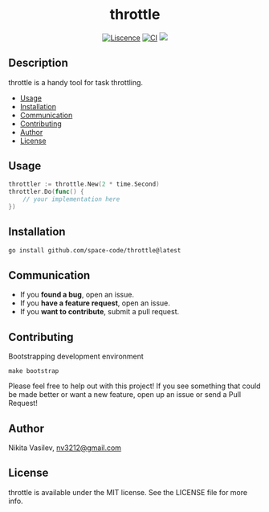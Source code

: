 <h1 align="center" style="margin-top: 0px;">throttle</h1>

<p align="center">
<a href="https://github.com/space-code/throttle/blob/main/LICENSE"><img alt="Liscence" src="https://img.shields.io/cocoapods/l/service-core.svg?style=flat"></a>
<a href="https://github.com/space-code/throttle"><img alt="CI" src="https://github.com/space-code/throttle/actions/workflows/ci.yml/badge.svg?branch=main"></a>
<a href="https://codecov.io/gh/space-code/throttle"><img src="https://codecov.io/gh/space-code/throttle/graph/badge.svg?token=V5ephewmcD"/></a>
</p>

## Description
throttle is a handy tool for task throttling.

- [Usage](#usage)
- [Installation](#installation)
- [Communication](#communication)
- [Contributing](#contributing)
- [Author](#author)
- [License](#license)

## Usage

```go
throttler := throttle.New(2 * time.Second)
throttler.Do(func() {
    // your implementation here
})
```

## Installation

```sh
go install github.com/space-code/throttle@latest
```

## Communication
- If you **found a bug**, open an issue.
- If you **have a feature request**, open an issue.
- If you **want to contribute**, submit a pull request.

## Contributing
Bootstrapping development environment

```
make bootstrap
```

Please feel free to help out with this project! If you see something that could be made better or want a new feature, open up an issue or send a Pull Request!

## Author
Nikita Vasilev, nv3212@gmail.com

## License
throttle is available under the MIT license. See the LICENSE file for more info.
